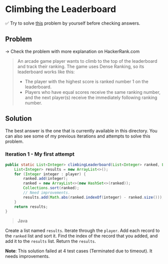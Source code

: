 # Climbing the Leaderboard

✅ Try to solve [this](https://www.hackerrank.com/challenges/climbing-the-leaderboard/problem?isFullScreen=true) problem by yourself before checking answers.

## Problem

-> Check the problem with more explanation on HackerRank.com

> An arcade game player wants to climb to the top of the leaderboard and track their ranking. The game uses Dense Ranking, so its leaderboard works like this:
>
> -   The player with the highest score is ranked number 1 on the leaderboard.
> -   Players who have equal scores receive the same ranking number, and the next player(s) receive the immediately following ranking number.

## Solution

The best answer is the one that is currently available in this directory. You can also see some of my previous iterations and attempts to solve this problem.

### Iteration 1 - My first attempt

```java
public static List<Integer> climbingLeaderboard(List<Integer> ranked, List<Integer> player) {
    List<Integer> results = new ArrayList<>();
    for (Integer integer : player) {
        ranked.add(integer);
        ranked = new ArrayList<>(new HashSet<>(ranked));
        Collections.sort(ranked);
        // Need improvements.
        results.add(Math.abs(ranked.indexOf(integer) - ranked.size()));
    }
    return results;
}
```
> Java

Create a list named `results`. Iterate through the `player`. Add each record to the `ranked` list and sort it. Find the index of the record that you added, and add it to the `results` list. Return the `results`.

**Note**: This solution failed at 4 test cases (Terminated due to timeout). It needs improvements.
